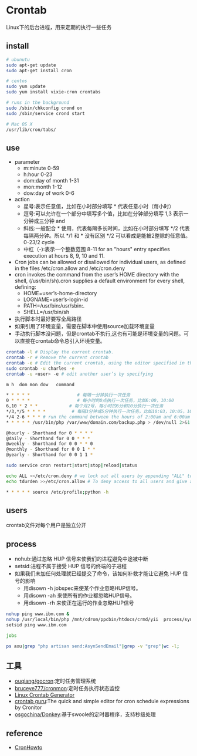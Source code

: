 
# Crontab

Linux下的后台进程，用来定期的执行一些任务

## install

```sh
# ubunutu
sudo apt-get update
sudo apt-get install cron

# centos
sudo yum update
sudo yum install vixie-cron crontabs

# runs in the background
sudo /sbin/chkconfig crond on
sudo /sbin/service crond start

# Mac OS X
/usr/lib/cron/tabs/
```

## use

* parameter
    - m:minute 0-59
    - h:hour 0-23
    - dom:day of month 1-31
    - mon:month 1-12
    - dow:day of work 0-6
* action
    - 星号:表示任意值，比如在小时部分填写 * 代表任意小时（每小时）
    - 逗号:可以允许在一个部分中填写多个值，比如在分钟部分填写 1,3 表示一分钟或三分钟 and
    - 斜线:一般配合 * 使用，代表每隔多长时间，比如在小时部分填写 */2 代表每隔两分钟。所以 */1 和 * 没有区别 */2 可以看成是能被2整除的任意值。0-23/2 cycle
    - 中杠（-):表示一个整数范围 8-11 for an "hours" entry specifies execution at hours 8, 9, 10 and 11.
* Cron jobs can be allowed or disallowed for individual users, as defined in the files /etc/cron.allow and /etc/cron.deny
* cron invokes the command from the user’s HOME directory with the shell, (/usr/bin/sh).cron supplies a default environment for every shell, defining:
    - HOME=user’s-home-directory
    - LOGNAME=user’s-login-id
    - PATH=/usr/bin:/usr/sbin:.
    - SHELL=/usr/bin/sh
* 执行脚本时最好要写全局路径
* 如果引用了环境变量，需要在脚本中使用source加载环境变量
* 手动执行脚本没问题，但是crontab不执行,这也有可能是环境变量的问题。可以直接在crontab命令总引入环境变量。

```sh
crontab -l # Display the current crontab.
crontab -r # Remove the current crontab
crontab -e # Edit the current crontab, using the editor specified in the environment variable VISUAL or EDITOR
sudo crontab -u charles -e
crontab -u <user> -e # edit another user’s by specifying

m h  dom mon dow   command

* * * * *                  # 每隔一分钟执行一次任务
0 * * * *                  # 每小时的0点执行一次任务，比如6:00，10:00
6,10 * 2 * *            # 每个月2号，每小时的6分和10分执行一次任务
*/3,*/5 * * * *          # 每隔3分钟或5分钟执行一次任务，比如10:03，10:05，10:06
*/4 2-6 * * * # run the command between the hours of 2:00am and 6:00am
* * * * * /usr/bin/php /var/www/domain.com/backup.php > /dev/null 2>&1

@hourly - Shorthand for 0 * * * *
@daily - Shorthand for 0 0 * * *
@weekly - Shorthand for 0 0 * * 0
@monthly - Shorthand for 0 0 1 * *
@yearly - Shorthand for 0 0 1 1 *

sudo service cron restart|start|stop|reload|status

echo ALL >>/etc/cron.deny # we lock out all users by appending "ALL" to the deny file
echo tdurden >>/etc/cron.allow # To deny access to all users and give access to the user tdurden

* * * * * source /etc/profile;python -h
```

## users

crontab文件对每个用户是独立分开

## process

* nohub:通过忽略 HUP 信号来使我们的进程避免中途被中断
* setsid:进程不属于接受 HUP 信号的终端的子进程
* 如果我们未加任何处理就已经提交了命令，该如何补救才能让它避免 HUP 信号的影响
    - 用disown -h jobspec来使某个作业忽略HUP信号。
    - 用disown -ah 来使所有的作业都忽略HUP信号。
    - 用disown -rh 来使正在运行的作业忽略HUP信号

```sh
nohup ping www.ibm.com &
nohup /usr/local/bin/php /mnt/cdrom/ppcbin/htdocs/crmd/yii  process/sync&
setsid ping www.ibm.com

jobs

ps axu|grep "php artisan send:AsynSendEmail"|grep -v "grep"|wc -l;
```

## 工具

* [ouqiang/gocron](https://github.com/ouqiang/gocron):定时任务管理系统
* [bruceye777/cronmon](https://github.com/bruceye777/cronmon):定时任务执行状态监控
* [Linux Crontab Generator](https://helloacm.com/crontab-generator/)
* [crontab guru](https://crontab.guru):The quick and simple editor for cron schedule expressions by Cronitor
* [osgochina/Donkey](https://github.com/osgochina/Donkey):基于swoole的定时器程序，支持秒级处理

## reference

* [CronHowto](https://help.ubuntu.com/community/CronHowto)
